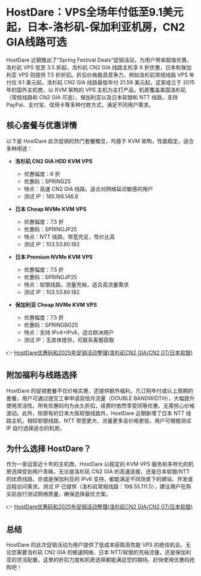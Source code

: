 # HostDare：VPS全场年付低至9.1美元起，日本-洛杉矶-保加利亚机房，CN2 GIA线路可选

HostDare 近期推出了“Spring Festival Deals”促销活动，为用户带来超值优惠。洛杉矶 VPS 低至 3.5 折起，洛杉矶 CN2 GIA 线路主机享 6 折优惠，日本和保加利亚 VPS 则提供 7.5 折折扣。折后价格极具竞争力，例如洛杉矶常规线路 VPS 年付仅 9.1 美元起，洛杉矶 CN2 GIA 线路最低年付 21.59 美元起。这家成立于 2015 年的国外主机商，以 KVM 架构的 VPS 主机为主打产品，机房覆盖美国洛杉矶（常规线路和 CN2 GIA 可选）、保加利亚以及日本软银和 NTT 线路，支持 PayPal、支付宝、信用卡等多种付款方式，满足不同用户需求。

## 核心套餐与优惠详情

以下是 HostDare 此次促销的热门套餐概览，均基于 KVM 架构，性能稳定，适合多种用途：

- **洛杉矶 CN2 GIA HDD KVM VPS**  
  - 优惠幅度：6 折  
  - 优惠码：SPRING25  
  - 特点：高速 CN2 GIA 线路，适合对网络延迟敏感的用户  
  - 测试 IP：185.186.146.8  

- **日本 Cheap NVMe KVM VPS**  
  - 优惠幅度：7.5 折  
  - 优惠码：SPRINGJP25  
  - 特点：NTT 线路，带宽充足，性价比高  
  - 测试 IP：103.53.80.182  

- **日本 Premium NVMe KVM VPS**  
  - 优惠幅度：7.5 折  
  - 优惠码：SPRINGJP25  
  - 特点：软银线路，流量充裕，适合高流量需求  
  - 测试 IP：103.53.80.182  

- **保加利亚 Cheap NVMe KVM VPS**  
  - 优惠幅度：7.5 折  
  - 优惠码：SPRINGBG25  
  - 特点：支持 IPv4+IPv6，适合欧洲用户  
  - 测试 IP：无具体提供，可联系客服获取  

👉 [HostDare优惠码和2025年促销活动整理(洛杉矶CN2 GIA/CN2 GT/日本软银)](https://bit.ly/hostdare)

## 附加福利与线路选择

HostDare 的促销套餐不仅价格实惠，还提供额外福利。凡订购年付或以上周期的套餐，用户可通过提交工单申请双倍月流量（DOUBLE BANDWIDTH），大幅提升使用灵活性。所有优惠码均为永久折扣，续费时依然享受同等优惠，无需担心价格波动。此外，除原有的日本大阪软银线路外，HostDare 近期新增了日本 NTT 线路主机，相较软银线路，NTT 带宽更大、流量更多且价格更低，用户可根据测试 IP 自行选择适合的机房。

## 为什么选择 HostDare？

作为一家运营近十年的主机商，HostDare 以稳定的 KVM VPS 服务和多样化的机房选择受到用户青睐。无论是洛杉矶 CN2 GIA 的高速连接，还是日本软银/NTT 的优质线路，亦或是保加利亚的 IPv6 支持，都能满足不同场景下的建站、开发或远程访问需求。测试 IP 已提供（洛杉矶常规线路：198.55.111.5），建议用户在购买前自行测试网络质量，确保选择最优方案。

👉 [HostDare优惠码和2025年促销活动整理(洛杉矶CN2 GIA/CN2 GT/日本软银)](https://bit.ly/hostdare)

## 总结

HostDare 的此次促销活动为用户提供了低成本获取高性能 VPS 的绝佳机会。无论您需要洛杉矶 CN2 GIA 的极速网络、日本 NTT/软银的充裕流量，还是保加利亚的灵活配置，这里的折扣力度和机房选择都能满足您的期待。赶快使用优惠码抢购吧！